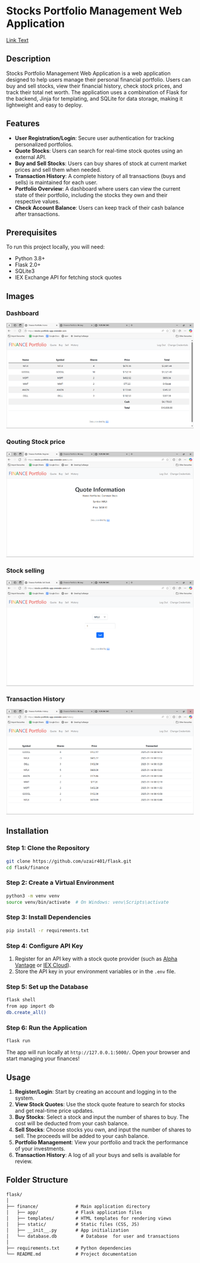 # Stocks Portfolio Management Web Application
[Link Text](https://stocks-portfolio-app.onrender.com/)


## Description

Stocks Portfolio Management Web Application is a web application designed to help users manage their personal financial portfolio. Users can buy and sell stocks, view their financial history, check stock prices, and track their total net worth. The application uses a combination of Flask for the backend, Jinja for templating, and SQLite for data storage, making it lightweight and easy to deploy.

## Features

- **User Registration/Login**: Secure user authentication for tracking personalized portfolios.
- **Quote Stocks**: Users can search for real-time stock quotes using an external API.
- **Buy and Sell Stocks**: Users can buy shares of stock at current market prices and sell them when needed.
- **Transaction History**: A complete history of all transactions (buys and sells) is maintained for each user.
- **Portfolio Overview**: A dashboard where users can view the current state of their portfolio, including the stocks they own and their respective values.
- **Check Account Balance**: Users can keep track of their cash balance after transactions.

## Prerequisites

To run this project locally, you will need:
- Python 3.8+
- Flask 2.0+
- SQLite3
- IEX Exchange API for fetching stock quotes

## Images

### Dashboard
![My Image](https://github.com/uzair401/stocks_portfolio_app/blob/master/templates/Dashboard.png)

### Qouting Stock price 
![My Image](https://github.com/uzair401/stocks_portfolio_app/blob/master/templates/Qoute.png)
### Stock selling 
![My Image](https://github.com/uzair401/stocks_portfolio_app/blob/master/templates/Sell.png)
### Transaction History
![My Image](https://github.com/uzair401/stocks_portfolio_app/blob/master/templates/Transaction%20History.png)






## Installation

### Step 1: Clone the Repository

```bash
git clone https://github.com/uzair401/flask.git
cd flask/finance
```

### Step 2: Create a Virtual Environment

```bash
python3 -m venv venv
source venv/bin/activate  # On Windows: venv\Scripts\activate
```

### Step 3: Install Dependencies

```bash
pip install -r requirements.txt
```

### Step 4: Configure API Key

1. Register for an API key with a stock quote provider (such as [Alpha Vantage](https://www.alphavantage.co/) or [IEX Cloud](https://iexcloud.io/)).
2. Store the API key in your environment variables or in the `.env` file.

### Step 5: Set up the Database

```bash
flask shell
from app import db
db.create_all()
```

### Step 6: Run the Application

```bash
flask run
```

The app will run locally at `http://127.0.0.1:5000/`. Open your browser and start managing your finances!

## Usage

1. **Register/Login**: Start by creating an account and logging in to the system.
2. **View Stock Quotes**: Use the stock quote feature to search for stocks and get real-time price updates.
3. **Buy Stocks**: Select a stock and input the number of shares to buy. The cost will be deducted from your cash balance.
4. **Sell Stocks**: Choose stocks you own, and input the number of shares to sell. The proceeds will be added to your cash balance.
5. **Portfolio Management**: View your portfolio and track the performance of your investments.
6. **Transaction History**: A log of all your buys and sells is available for review.

## Folder Structure

```
flask/
│
├── finance/              # Main application directory
│   ├── app/              # Flask application files
│   ├── templates/        # HTML templates for rendering views
│   ├── static/           # Static files (CSS, JS)
│   ├── __init__.py       # App initialization
│   └── database.db         # Database  for user and transactions
│
├── requirements.txt      # Python dependencies
└── README.md             # Project documentation
```

